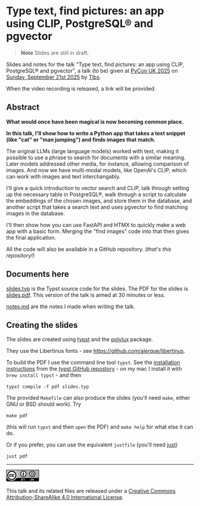 # Type text, find pictures: an app using CLIP, PostgreSQL® and pgvector

> **Note** Slides are still in draft.

Slides and notes for the talk "Type text, find pictures: an app using CLIP, PostgreSQL® and pgvector", a talk (to be) given at
[PyCon UK 2025](https://2025.pyconuk.org/)
on [Sunday, September 21st
2025](https://pretalx.com/pyconuk-2025/talk/VTHPZK/)
by [Tibs](https://aiven.io/Tibs).

When the video recording is released, a link will be provided.


## Abstract

**What would once have been magical is now becoming common place.**

**In this talk, I'll show how to write a Python app that takes a text snippet 
(like "cat" or "man jumping") and finds images that match.**

The original LLMs (large language models) worked with text, making it possible to use a phrase to search for documents with a similar meaning. Later models addressed other media, for instance, allowing comparison of images. And now we have multi-modal models, like OpenAI's CLIP, which can work with images and text interchangably.

I'll give a quick introduction to vector search and CLIP, talk through setting up the necessary table in PostgreSQL®, walk through a script to calculate the embeddings of the chosen images, and store them in the database, and another script that takes a search text and uses pgvector to find matching images in the database.

I'll then show how you can use FastAPI and HTMX to quickly make a web app with a basic form. Merging the "find images" code into that then gives the final application.

All the code will also be available in a GitHub repository. _(that's this 
repository!)_

## Documents here

[slides.typ](slides.typ) is the Typst source code for the slides. The PDF for
the slides is [slides.pdf](slides.pdf). This version of the talk is aimed at 30
minutes or less.

[notes.md](notes.md) are the notes I made when writing the talk.

## Creating the slides

The slides are created using [typst](https://typst.app/) and the
[polylux](https://typst.app/universe/package/polylux/) package.

They use the Libertinus fonts - see https://github.com/alerque/libertinus.
 
To build the PDF I use the command line tool `typst`. See the [installation
instructions](https://github.com/typst/typst?tab=readme-ov-file#installation)
from the [typst GitHub repostory](https://github.com/typst/typst) - on my mac
I install it with `brew install typst` - and then
```shell
typst compile -f pdf slides.typ
```
 
The provided `Makefile`
can also produce the slides
(you'll need `make`, either GNU or BSD should work).
Try
```shell
make pdf
```
(this will run `typst` and then `open` the PDF) and `make help` for what else it can do.

Or if you prefer, you can use the equivalent `justfile` (you'll need
[just](https://just.systems/man/en/introduction.html))
```shell
just pdf
```

--------

![CC-Attribution-ShareAlike image](images/cc-attribution-sharealike-88x31.png)

This talk and its related files are released under a [Creative Commons
Attribution-ShareAlike 4.0 International License](http://creativecommons.org/licenses/by-sa/4.0/).
